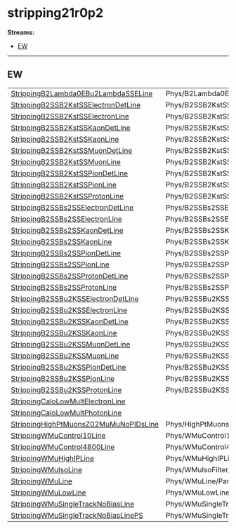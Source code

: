 # stripping21r0p2

**Streams:**

-   [EW](#ew)

------------------------------------------------------------------------

## <span id="ew">EW</span>

|                                                                                      |                                             |       |
|--------------------------------------------------------------------------------------|---------------------------------------------|-------|
| [StrippingB2Lambda0EBu2LambdaSSELine](stripping21r0p2-b2lambda0ebu2lambdasseline)    | Phys/B2Lambda0EBu2LambdaSSELine/Particles   | 1.0   |
| [StrippingB2SSB2KstSSElectronDetLine](stripping21r0p2-b2ssb2kstsselectrondetline)    | Phys/B2SSB2KstSSElectronDetLine/Particles   | 1.0   |
| [StrippingB2SSB2KstSSElectronLine](stripping21r0p2-b2ssb2kstsselectronline)          | Phys/B2SSB2KstSSElectronLine/Particles      | 1.0   |
| [StrippingB2SSB2KstSSKaonDetLine](stripping21r0p2-b2ssb2kstsskaondetline)            | Phys/B2SSB2KstSSKaonDetLine/Particles       | 1.0   |
| [StrippingB2SSB2KstSSKaonLine](stripping21r0p2-b2ssb2kstsskaonline)                  | Phys/B2SSB2KstSSKaonLine/Particles          | 1.0   |
| [StrippingB2SSB2KstSSMuonDetLine](stripping21r0p2-b2ssb2kstssmuondetline)            | Phys/B2SSB2KstSSMuonDetLine/Particles       | 1.0   |
| [StrippingB2SSB2KstSSMuonLine](stripping21r0p2-b2ssb2kstssmuonline)                  | Phys/B2SSB2KstSSMuonLine/Particles          | 1.0   |
| [StrippingB2SSB2KstSSPionDetLine](stripping21r0p2-b2ssb2kstsspiondetline)            | Phys/B2SSB2KstSSPionDetLine/Particles       | 1.0   |
| [StrippingB2SSB2KstSSPionLine](stripping21r0p2-b2ssb2kstsspionline)                  | Phys/B2SSB2KstSSPionLine/Particles          | 1.0   |
| [StrippingB2SSB2KstSSProtonLine](stripping21r0p2-b2ssb2kstssprotonline)              | Phys/B2SSB2KstSSProtonLine/Particles        | 1.0   |
| [StrippingB2SSBs2SSElectronDetLine](stripping21r0p2-b2ssbs2sselectrondetline)        | Phys/B2SSBs2SSElectronDetLine/Particles     | 1.0   |
| [StrippingB2SSBs2SSElectronLine](stripping21r0p2-b2ssbs2sselectronline)              | Phys/B2SSBs2SSElectronLine/Particles        | 1.0   |
| [StrippingB2SSBs2SSKaonDetLine](stripping21r0p2-b2ssbs2sskaondetline)                | Phys/B2SSBs2SSKaonDetLine/Particles         | 1.0   |
| [StrippingB2SSBs2SSKaonLine](stripping21r0p2-b2ssbs2sskaonline)                      | Phys/B2SSBs2SSKaonLine/Particles            | 1.0   |
| [StrippingB2SSBs2SSPionDetLine](stripping21r0p2-b2ssbs2sspiondetline)                | Phys/B2SSBs2SSPionDetLine/Particles         | 1.0   |
| [StrippingB2SSBs2SSPionLine](stripping21r0p2-b2ssbs2sspionline)                      | Phys/B2SSBs2SSPionLine/Particles            | 1.0   |
| [StrippingB2SSBs2SSProtonDetLine](stripping21r0p2-b2ssbs2ssprotondetline)            | Phys/B2SSBs2SSProtonDetLine/Particles       | 1.0   |
| [StrippingB2SSBs2SSProtonLine](stripping21r0p2-b2ssbs2ssprotonline)                  | Phys/B2SSBs2SSProtonLine/Particles          | 1.0   |
| [StrippingB2SSBu2KSSElectronDetLine](stripping21r0p2-b2ssbu2ksselectrondetline)      | Phys/B2SSBu2KSSElectronDetLine/Particles    | 1.0   |
| [StrippingB2SSBu2KSSElectronLine](stripping21r0p2-b2ssbu2ksselectronline)            | Phys/B2SSBu2KSSElectronLine/Particles       | 1.0   |
| [StrippingB2SSBu2KSSKaonDetLine](stripping21r0p2-b2ssbu2ksskaondetline)              | Phys/B2SSBu2KSSKaonDetLine/Particles        | 1.0   |
| [StrippingB2SSBu2KSSKaonLine](stripping21r0p2-b2ssbu2ksskaonline)                    | Phys/B2SSBu2KSSKaonLine/Particles           | 1.0   |
| [StrippingB2SSBu2KSSMuonDetLine](stripping21r0p2-b2ssbu2kssmuondetline)              | Phys/B2SSBu2KSSMuonDetLine/Particles        | 1.0   |
| [StrippingB2SSBu2KSSMuonLine](stripping21r0p2-b2ssbu2kssmuonline)                    | Phys/B2SSBu2KSSMuonLine/Particles           | 1.0   |
| [StrippingB2SSBu2KSSPionDetLine](stripping21r0p2-b2ssbu2ksspiondetline)              | Phys/B2SSBu2KSSPionDetLine/Particles        | 1.0   |
| [StrippingB2SSBu2KSSPionLine](stripping21r0p2-b2ssbu2ksspionline)                    | Phys/B2SSBu2KSSPionLine/Particles           | 1.0   |
| [StrippingB2SSBu2KSSProtonLine](stripping21r0p2-b2ssbu2kssprotonline)                | Phys/B2SSBu2KSSProtonLine/Particles         | 1.0   |
| [StrippingCaloLowMultElectronLine](stripping21r0p2-calolowmultelectronline)          |                                             | 1.0   |
| [StrippingCaloLowMultPhotonLine](stripping21r0p2-calolowmultphotonline)              |                                             | 1.0   |
| [StrippingHighPtMuonsZ02MuMuNoPIDsLine](stripping21r0p2-ighptmuonsz02mumunopidsline) | Phys/HighPtMuonsZ02MuMuNoPIDsLine/Particles | 1.0   |
| [StrippingWMuControl10Line](stripping21r0p2-wmucontrol10line)                        | Phys/WMuControl10Line/Particles             | 0.010 |
| [StrippingWMuControl4800Line](stripping21r0p2-wmucontrol4800line)                    | Phys/WMuControl4800Line/Particles           | 0.400 |
| [StrippingWMuHighIPLine](stripping21r0p2-wmuhighipline)                              | Phys/WMuHighIPLine/Particles                | 1.0   |
| [StrippingWMuIsoLine](stripping21r0p2-wmuisoline)                                    | Phys/WMuIsoFilter/Particles                 | 1.0   |
| [StrippingWMuLine](stripping21r0p2-wmuline)                                          | Phys/WMuLine/Particles                      | 1.0   |
| [StrippingWMuLowLine](stripping21r0p2-wmulowline)                                    | Phys/WMuLowLine/Particles                   | 0.100 |
| [StrippingWMuSingleTrackNoBiasLine](stripping21r0p2-wmusingletracknobiasline)        | Phys/WMuSingleTrackNoBiasLine/Particles     | 1.0   |
| [StrippingWMuSingleTrackNoBiasLinePS](stripping21r0p2-wmusingletracknobiaslineps)    | Phys/WMuSingleTrackNoBiasLinePS/Particles   | 0.200 |

